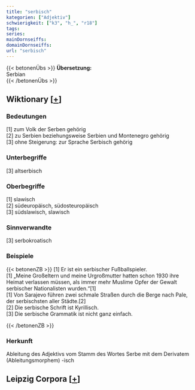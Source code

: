```yaml
---
title: "serbisch"
kategorien: ["Adjektiv"]
schwierigkeit: ["k3", "h_", "r18"]
tags:
series:
mainDornseiffs:
domainDornseiffs:
url: "serbisch"
---
```


{{< betonenÜbs >}}
**Übersetzung:**  
Serbian  
{{< /betonenÜbs >}}

## Wiktionary [[+](https://de.wiktionary.org/wiki/serbisch)]

### Bedeutungen
[1] zum Volk der Serben gehörig  
[2] zu Serbien beziehungsweise Serbien und Montenegro gehörig  
[3] ohne Steigerung: zur Sprache Serbisch gehörig  

### Unterbegriffe
[3] altserbisch  

### Oberbegriffe
[1] slawisch  
[2] südeuropäisch, südosteuropäisch  
[3] südslawisch, slawisch  

### Sinnverwandte
[3] serbokroatisch  

### Beispiele
{{< betonenZB >}}
[1] Er ist ein serbischer Fußballspieler.  
[1] „Meine Großeltern und meine Urgroßmutter hatten schon 1930 ihre Heimat verlassen müssen, als immer mehr Muslime Opfer der Gewalt serbischer Nationalisten wurden.“[1]  
[1] Von Sarajevo führen zwei schmale Straßen durch die Berge nach Pale, der serbischsten aller Städte.[2]  
[2] Die serbische Schrift ist Kyrillisch.  
[3] Die serbische Grammatik ist nicht ganz einfach.  

{{< /betonenZB >}}
### Herkunft
Ableitung des Adjektivs vom Stamm des Wortes Serbe mit dem Derivatem (Ableitungsmorphem) -isch  


## Leipzig Corpora [[+](https://corpora.uni-leipzig.de/en/res?word=serbisch&corpusId=deu_newscrawl-public_2018)]

